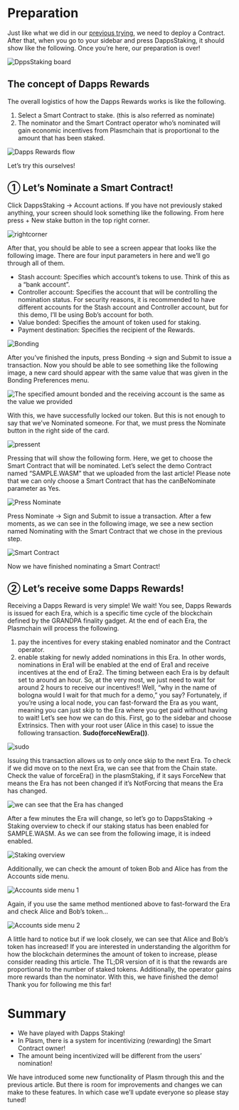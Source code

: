 # Preparation
Just like what we did in our [previous trying](./OperatorTrading.html), we need to deploy a Contract. After that, when you go to your sidebar and press DappsStaking, it should show like the following. Once you’re here, our preparation is over!

![DppsStaking board](https://user-images.githubusercontent.com/6259384/77172548-775dd980-6b01-11ea-9c32-c360a6f09759.png)

## The concept of Dapps Rewards
The overall logistics of how the Dapps Rewards works is like the following.
1. Select a Smart Contract to stake. (this is also referred as nominate)
2. The nominator and the Smart Contract operator who’s nominated will gain economic incentives from Plasmchain that is proportional to the amount that has been staked.

![Dapps Rewards flow](https://user-images.githubusercontent.com/6259384/77172544-76c54300-6b01-11ea-858f-e73d6388a318.png)

Let’s try this ourselves!

## ① Let’s Nominate a Smart Contract!
Click DappsStaking -> Account actions. If you have not previously staked anything, your screen should look something like the following. From here press + New stake button in the top right corner.


![rightcorner](https://user-images.githubusercontent.com/6259384/77172540-762cac80-6b01-11ea-9215-053c0584f327.png)

After that, you should be able to see a screen appear that looks like the following image. There are four input parameters in here and we’ll go through all of them.

- Stash account: Specifies which account’s tokens to use. Think of this as a “bank account”.
- Controller account: Specifies the account that will be controlling the nomination status. For security reasons, it is recommended to have different accounts for the Stash account and Controller account, but for this demo, I’ll be using Bob’s account for both.
- Value bonded: Specifies the amount of token used for staking.
- Payment destination: Specifies the recipient of the Rewards.

![Bonding](https://user-images.githubusercontent.com/6259384/77172537-75941600-6b01-11ea-8a13-907d18ae8cf1.png)

After you’ve finished the inputs, press Bonding -> sign and Submit to issue a transaction. Now you should be able to see something like the following image, a new card should appear with the same value that was given in the Bonding Preferences menu.

![The specified amount bonded and the receiving account is the same as the value we provided](https://user-images.githubusercontent.com/6259384/77172536-74fb7f80-6b01-11ea-970d-6f649ad28af8.png)

With this, we have successfully locked our token. But this is not enough to say that we’ve Nominated someone. For that, we must press the Nominate button in the right side of the card.

![pressent](https://user-images.githubusercontent.com/6259384/77172535-7462e900-6b01-11ea-8d94-06f8ffba6cb5.png)

Pressing that will show the following form. Here, we get to choose the Smart Contract that will be nominated. Let’s select the demo Contract named “SAMPLE.WASM” that we uploaded from the last article! Please note that we can only choose a Smart Contract that has the canBeNominate parameter as Yes.

![Press Nominate](https://user-images.githubusercontent.com/6259384/77172533-73ca5280-6b01-11ea-9a67-01357aa6f9eb.png)

Press Nominate -> Sign and Submit to issue a transaction. After a few moments, as we can see in the following image, we see a new section named Nominating with the Smart Contract that we chose in the previous step.

![Smart Contract](https://user-images.githubusercontent.com/6259384/77172532-7331bc00-6b01-11ea-93df-6b7dd61fec66.png)

Now we have finished nominating a Smart Contract!

## ② Let’s receive some Dapps Rewards!
Receiving a Dapps Reward is very simple! We wait! You see, Dapps Rewards is issued for each Era, which is a specific time cycle of the blockchain defined by the GRANDPA finality gadget. At the end of each Era, the Plasmchain will process the following.
1. pay the incentives for every staking enabled nominator and the Contract operator.
2. enable staking for newly added nominations in this Era.
In other words, nominations in Era1 will be enabled at the end of Era1 and receive incentives at the end of Era2.
The timing between each Era is by default set to around an hour. So, at the very most, we just need to wait for around 2 hours to receive our incentives!!
Well, “why in the name of bologna would I wait for that much for a demo,” you say?
Fortunately, if you’re using a local node, you can fast-forward the Era as you want, meaning you can just skip to the Era where you get paid without having to wait! Let’s see how we can do this.
First, go to the sidebar and choose Extrinsics. Then with your root user (Alice in this case) to issue the following transaction. **Sudo(forceNewEra())**.

![sudo](https://user-images.githubusercontent.com/6259384/77172531-7331bc00-6b01-11ea-98d4-8d132a91ee58.png)

Issuing this transaction allows us to only once skip to the next Era. To check if we did move on to the next Era, we can see that from the Chain state. Check the value of forceEra() in the plasmStaking, if it says ForceNew that means the Era has not been changed if it’s NotForcing that means the Era has changed.

![we can see that the Era has changed](https://user-images.githubusercontent.com/6259384/77172529-72992580-6b01-11ea-88ef-cb9588cdf829.png)

After a few minutes the Era will change, so let’s go to DappsStaking -> Staking overview to check if our staking status has been enabled for SAMPLE.WASM. As we can see from the following image, it is indeed enabled.

![Staking overview](https://user-images.githubusercontent.com/6259384/77172527-72008f00-6b01-11ea-9898-a07f8b1f2929.png)

Additionally, we can check the amount of token Bob and Alice has from the Accounts side menu.

![Accounts side menu 1](https://user-images.githubusercontent.com/6259384/77172525-7167f880-6b01-11ea-8198-6b13863c0f3c.png)


Again, if you use the same method mentioned above to fast-forward the Era and check Alice and Bob’s token…


![Accounts side menu 2](https://user-images.githubusercontent.com/6259384/77172516-6f059e80-6b01-11ea-8c73-0a0dd424a432.png)

A little hard to notice but if we look closely, we can see that Alice and Bob’s token has increased!
If you are interested in understanding the algorithm for how the blockchain determines the amount of token to increase, please consider reading this article. The TL;DR version of it is that the rewards are proportional to the number of staked tokens. Additionally, the operator gains more rewards than the nominator.
With this, we have finished the demo! Thank you for following me this far!

# Summary
- We have played with Dapps Staking!
- In Plasm, there is a system for incentivizing (rewarding) the Smart Contract owner!
- The amount being incentivized will be different from the users’ nomination!

We have introduced some new functionality of Plasm through this and the previous article. But there is room for improvements and changes we can make to these features. In which case we’ll update everyone so please stay tuned!
